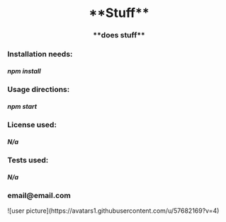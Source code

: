 
  <h1 align="center"> **Stuff** </h1>
  <h3 align="center"> **does stuff** </h3>

  <h3 align="left">Installation needs:</h3>
  <h5 align="left">npm install</h5>

  <h3 align="left">Usage directions:</h3>
  <h5 align="left">npm start</h5>

  <h3 align="left">License used:</h3>
  <h5 align="left">N/a</h5>

  <h3 align="left">Tests used:</h3>
  <h5 align="left">N/a</h5>

  <h3 align="left>Please direct any questions to my email:</h3>
  <h5 align="left">email@email.com</h5>
  ![user picture](https://avatars1.githubusercontent.com/u/57682169?v=4)
  
